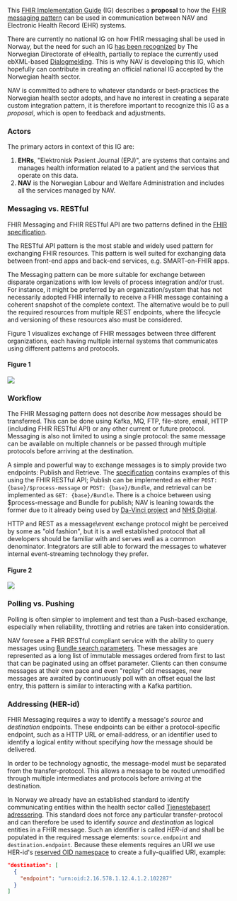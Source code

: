 This [FHIR Implementation Guide](https://www.hl7.org/fhir/implementationguide.html) (IG) describes a **proposal** to how the [FHIR messaging pattern](https://www.hl7.org/fhir/messaging.html) can be used in communication between NAV and Electronic Health Record (EHR) systems.

There are currently no national IG on how FHIR messaging shall be used in Norway, but the need for such an IG [has been recognized](https://github.com/HL7Norway/best-practice/blob/master/docs/messaging.md) by The Norwegian Directorate of eHealth, partially to replace the currently used ebXML-based [Dialogmelding](https://www.ehelse.no/Standardisering/standarder/dialogmelding-v1.1). This is why NAV is developing this IG, which hopefully can contribute in creating an official national IG accepted by the Norwegian health sector.

NAV is committed to adhere to whatever standards or best-practices the Norwegian health sector adopts, and have no interest in creating a separate custom integration pattern, it is therefore important to recognize this IG as a *proposal*, which is open to feedback and adjustments.

### Actors
The primary actors in context of this IG are:
1.  **EHRs**, "Elektronisk Pasient Journal (EPJ)", are systems that contains and manages health information related to a patient and the services that operate on this data.
1.  **NAV** is the Norwegian Labour and Welfare Administration and includes all the services managed by NAV.

### Messaging vs. RESTful
FHIR Messaging and FHIR RESTful API are two patterns defined in the [FHIR specification](https://www.hl7.org/fhir/exchange-module.html).

The RESTful API pattern is the most stable and widely used pattern for exchanging FHIR resources. This pattern is well suited for exchanging data between front-end apps and back-end services, e.g. SMART-on-FHIR apps.

The Messaging pattern can be more suitable for exchange between disparate organizations with low levels of process integration and/or trust. For instance, it might be preferred by an organization/system that has not necessarily adopted FHIR internally to receive a FHIR message containing a coherent snapshot of the complete context. The alternative would be to pull the required resources from multiple REST endpoints, where the lifecycle and versioning of these resources also must be considered.

Figure 1 visualizes exchange of FHIR messages between three different organizations, each having multiple internal systems that communicates using different patterns and protocols.

#### Figure 1
[![](https://mermaid.ink/img/eyJjb2RlIjoiZmxvd2NoYXJ0ICBcbiAgICBzdWJncmFwaCBOQVZcbiAgICBkaXJlY3Rpb24gTFJcbiAgICB5MS0tPnxGSElSIFJFU1RmdWx8eTJcbiAgICB5MS0tPnxLYWZrYXx5M1xuICAgIGVuZFxuICAgIHN1YmdyYXBoIEVIUjJcbiAgICB6Mi0tPnoxXG4gICAgejEtLT58cHJvcHJpZXRhcnl8ejJcbiAgICB6My0tPnxvcGVuRUhSfHoyXG4gICAgZW5kXG4gICAgc3ViZ3JhcGggRUhSMVxuICAgIGRpcmVjdGlvbiBMUlxuICAgIHgxLS0-eDJcbiAgICB4Mi0tPnxGSElSIFJFU1RmdWx8eDNcbiAgICB4My0tPngyXG4gICAgeDQtLT58cHJvcHJpZXRhcnl8eDNcbiAgICBlbmRcbiAgICBFSFIxLS4gRkhJUiBNZXNzYWdpbmcgLi0-TkFWXG4gICAgTkFWLS4tPkVIUjFcbiAgICBOQVYtLiBGSElSIE1lc3NhZ2luZyAuLT5FSFIyXG4gICAgRUhSMi0uLT5OQVZcbiAgICBzdHlsZSBFSFIxIGZpbGw6IzU0OTlDNyxzdHJva2U6IzMzM1xuICAgIHN0eWxlIE5BViBmaWxsOiNFNzRDM0Msc3Ryb2tlOiMzMzMiLCJtZXJtYWlkIjp7InRoZW1lIjoiZGVmYXVsdCJ9LCJ1cGRhdGVFZGl0b3IiOmZhbHNlLCJhdXRvU3luYyI6dHJ1ZSwidXBkYXRlRGlhZ3JhbSI6ZmFsc2V9)](https://mermaid-js.github.io/mermaid-live-editor/edit/#eyJjb2RlIjoiZmxvd2NoYXJ0ICBcbiAgICBzdWJncmFwaCBOQVZcbiAgICBkaXJlY3Rpb24gTFJcbiAgICB5MS0tPnxGSElSIFJFU1RmdWx8eTJcbiAgICB5MS0tPnxLYWZrYXx5M1xuICAgIGVuZFxuICAgIHN1YmdyYXBoIEVIUjJcbiAgICB6Mi0tPnoxXG4gICAgejEtLT58cHJvcHJpZXRhcnl8ejJcbiAgICB6My0tPnxvcGVuRUhSfHoyXG4gICAgZW5kXG4gICAgc3ViZ3JhcGggRUhSMVxuICAgIGRpcmVjdGlvbiBMUlxuICAgIHgxLS0-eDJcbiAgICB4Mi0tPnxGSElSIFJFU1RmdWx8eDNcbiAgICB4My0tPngyXG4gICAgeDQtLT58cHJvcHJpZXRhcnl8eDNcbiAgICBlbmRcbiAgICBFSFIxLS4gRkhJUiBNZXNzYWdpbmcgLi0-TkFWXG4gICAgTkFWLS4tPkVIUjFcbiAgICBOQVYtLiBGSElSIE1lc3NhZ2luZyAuLT5FSFIyXG4gICAgRUhSMi0uLT5OQVZcbiAgICBzdHlsZSBFSFIxIGZpbGw6IzU0OTlDNyxzdHJva2U6IzMzM1xuICAgIHN0eWxlIE5BViBmaWxsOiNFNzRDM0Msc3Ryb2tlOiMzMzMiLCJtZXJtYWlkIjoie1xuICBcInRoZW1lXCI6IFwiZGVmYXVsdFwiXG59IiwidXBkYXRlRWRpdG9yIjpmYWxzZSwiYXV0b1N5bmMiOnRydWUsInVwZGF0ZURpYWdyYW0iOmZhbHNlfQ)

### Workflow
The FHIR Messaging pattern does not describe *how* messages should be transferred. This can be done using Kafka, MQ, FTP, file-store, email, HTTP (including FHIR RESTful API) or any other current or future protocol. Messaging is also not limited to using a single protocol: the same message can be available on multiple channels or be passed through multiple protocols before arriving at the destination.

A simple and powerful way to exchange messages is to simply provide two endpoints: Publish and Retrieve. The [specification](https://www.hl7.org/fhir/messaging.html#process) contains examples of this using the FHIR RESTful API; Publish can be implemented as either `POST: {base}/$process-message` or `POST: {base}/Bundle`, and retrieval can be implemented as `GET: {base}/Bundle`. There is a choice between using $process-message and Bundle for publish; NAV is leaning towards the former due to it already being used by [Da-Vinci project](http://build.fhir.org/ig/HL7/davinci-alerts/branches/master/guidance.html) and [NHS Digital](https://simplifier.net/guide/DigitalMedicines/process-message).

HTTP and REST as a message\event exchange protocol might be perceived by some as "old fashion", but it is a well established protocol that all developers should be familiar with and serves well as a common denominator. Integrators are still able to forward the messages to whatever internal event-streaming technology they prefer.

#### Figure 2
[![](https://mermaid.ink/img/eyJjb2RlIjoic2VxdWVuY2VEaWFncmFtXG4gICAgcmVjdCByZ2JhKDAsIDI1NSwgMCwgLjEpXG4gICAgbG9vcCBwZXJpb2RpYyBwb2xsaW5nXG4gICAgRUhSLT4-TkFWOiBHRVQgL0J1bmRsZT9tZXNzYWdlLmRlc3RpbmF0aW9uLXVyaT17aGVyLWlkfSZfb2Zmc2V0PXtvZmZzZXR9XG4gICAgTkFWLT4-RUhSOiBTZWFyY2hSZXN1bHRzW01lc3NhZ2VdXG4gICAgZW5kXG4gICAgZW5kXG5cbiAgICByZWN0IHJnYmEoMjU1LCAwLCAwLCAuMSlcbiAgICBFSFItPj5OQVY6IFBPU1QgLyRwcm9jZXNzLW1lc3NhZ2VcbiAgICBOQVYtPj5FSFI6IDIwMiBBY2NlcHRlZFxuICAgIGVuZCIsIm1lcm1haWQiOnsidGhlbWUiOiJkZWZhdWx0In0sInVwZGF0ZUVkaXRvciI6ZmFsc2UsImF1dG9TeW5jIjp0cnVlLCJ1cGRhdGVEaWFncmFtIjpmYWxzZX0)](https://mermaid-js.github.io/mermaid-live-editor/edit/#eyJjb2RlIjoic2VxdWVuY2VEaWFncmFtXG4gICAgcmVjdCByZ2JhKDAsIDI1NSwgMCwgLjEpXG4gICAgbG9vcCBwZXJpb2RpYyBwb2xsaW5nXG4gICAgRUhSLT4-TkFWOiBHRVQgL0J1bmRsZT9tZXNzYWdlLmRlc3RpbmF0aW9uLXVyaT17aGVyLWlkfSZfb2Zmc2V0PXtvZmZzZXR9XG4gICAgTkFWLT4-RUhSOiBTZWFyY2hSZXN1bHRzW01lc3NhZ2VdXG4gICAgZW5kXG4gICAgZW5kXG5cbiAgICByZWN0IHJnYmEoMjU1LCAwLCAwLCAuMSlcbiAgICBFSFItPj5OQVY6IFBPU1QgLyRwcm9jZXNzLW1lc3NhZ2VcbiAgICBOQVYtPj5FSFI6IDIwMiBBY2NlcHRlZFxuICAgIGVuZCIsIm1lcm1haWQiOiJ7XG4gIFwidGhlbWVcIjogXCJkZWZhdWx0XCJcbn0iLCJ1cGRhdGVFZGl0b3IiOmZhbHNlLCJhdXRvU3luYyI6dHJ1ZSwidXBkYXRlRGlhZ3JhbSI6ZmFsc2V9)

### Polling vs. Pushing
Polling is often simpler to implement and test than a Push-based exchange, especially when reliability, throttling and retries are taken into consideration.

NAV foresee a FHIR RESTful compliant service with the ability to query messages using [Bundle search parameters](https://www.hl7.org/fhir/bundle.html#search). These messages are represented as a long list of immutable messages ordered from first to last that can be paginated using an offset parameter. Clients can then consume messages at their own pace and even "replay" old messages, new messages are awaited by continuously poll with an offset equal the last entry, this pattern is similar to interacting with a Kafka partition.

### Addressing (HER-id)
FHIR Messaging requires a way to identify a message's *source* and *destination* endpoints. These endpoints can be either a protocol-specific endpoint, such as a HTTP URL or email-address, or an identifier used to identify a logical entity without specifying *how* the message should be delivered.

In order to be technology agnostic, the message-model must be separated from the transfer-protocol. This allows a message to be routed unmodified through multiple intermediates and protocols before arriving at the destination.

In Norway we already have an established standard to identify communicating entities within the health sector called [Tjenestebasert adressering](https://www.ehelse.no/standardisering/om-standardisering-i-e-helse/tjenestebasert-adressering#Om%20tjenestebasert%20adressering%20og%20tjenestetyper). This standard does not force any particular transfer-protocol and can therefore be used to identify *source* and *destination* as logical entities in a FHIR message. Such an identifier is called *HER-id* and shall be populated in the required message elements: `source.endpoint` and `destination.endpoint`. Because these elements requires an URI we use HER-id's [reserved OID namespace](https://www.ehelse.no/teknisk-dokumentasjon/oid-identifikatorserier-i-helse-og-omsorgstjenesten) to create a fully-qualified URI, example:

```json
"destination": [
  {
    "endpoint": "urn:oid:2.16.578.1.12.4.1.2.102287"
  }
]
```
